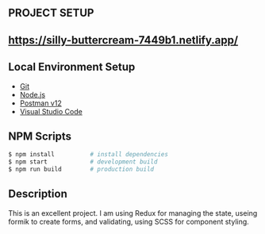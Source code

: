 ## PROJECT SETUP

## https://silly-buttercream-7449b1.netlify.app/

## Local Environment Setup

- [Git](https://git-scm.com/)
- [Node.js](https://nodejs.org/en/)
- [Postman v12](https://www.postman.com/downloads/)
- [Visual Studio Code](https://code.visualstudio.com/)

## NPM Scripts

```bash
$ npm install          # install dependencies
$ npm start            # development build
$ npm run build        # production build
```

## Description
This is an excellent project. I am using Redux for managing the state, useing formik to create forms, and validating, using SCSS for component styling.
